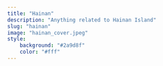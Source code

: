 ```yaml
---
title: "Hainan"
description: "Anything related to Hainan Island"
slug: "hainan"
image: "hainan_cover.jpeg"
style:
    background: "#2a9d8f"
    color: "#fff"
---
```

